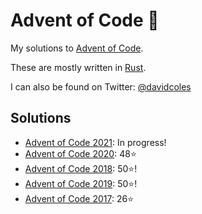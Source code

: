 # Advent of Code 🌟

My solutions to [Advent of Code](http://adventofcode.com/).

These are mostly written in [Rust](https://www.rust-lang.org/).

I can also be found on Twitter: [@davidcoles](https://twitter.com/davidcoles)

## Solutions
- [Advent of Code 2021](2021): In progress!
- [Advent of Code 2020](2020): 48⭐
- [Advent of Code 2018](2018): 50⭐!
- [Advent of Code 2019](2019): 50⭐!
- [Advent of Code 2017](2017): 26⭐

